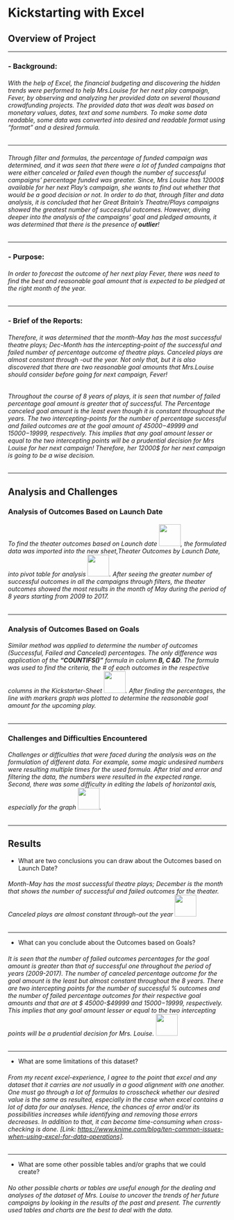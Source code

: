 # **Kickstarting with Excel**
## **Overview of Project**
---
### - **Background:**
###### With the help of Excel, the financial budgeting and discovering the hidden trends were performed to help Mrs.Louise for her next play campaign, *Fever*, by observing and analyzing her provided data on several thousand crowdfunding projects. The provided data that was dealt was based on monetary values, dates, text and some numbers. To make some data readable, some data was converted into desired and readable format using “format” and a desired formula.
---
###### Through filter and formulas, the percentage of funded campaign was determined, and it was seen that there were a lot of funded campaigns that were either canceled or failed even though the number of successful campaigns’ percentage funded was greater. Since, Mrs Louise has 12000$ available for her next Play’s campaign, she wants to find out whether that would be a good decision or not. In order to do that, through filter and data analysis, it is concluded that her Great Britain’s Theatre/Plays campaigns showed the greatest number of successful outcomes. However, diving deeper into the analysis of the campaigns’ goal and pledged amounts, it was determined that there is the presence of ***outlier***!
---
### - **Purpose:** 
###### In order to forecast the outcome of her next play *Fever*, there was need to find the best and reasonable goal amount that is expected to be pledged at the right month of the year. 
---
### - **Brief of the Reports:** 
###### Therefore, it was determined that the month-May has the most successful theatre plays; Dec-Month has the intercepting-point of the successful and failed number of percentage outcome of theatre plays. Canceled plays are almost constant through -out the year. Not only that, but it is also discovered that there are two reasonable goal amounts that Mrs.Louise should consider before going for next campaign, *Fever*! 

###### Throughout the course of 8 years of plays, it is seen that number of failed percentage goal amount is greater that of successful. The Percentage canceled goal amount is the least even though it is constant throughout the years. The two intercepting-points for the number of percentage successful and failed outcomes are at the goal amount of $45000-$49999 and $15000-$19999, respectively.  This implies that any goal amount lesser or equal to the two intercepting points will be a prudential decision for Mrs Louise for her next campaign! Therefore, her 12000$ for her next campaign is going to be a wise decision.
---
## **Analysis and Challenges**

### **Analysis of Outcomes Based on Launch Date**
###### To find the theater outcomes based on Launch date <img src="https://user-images.githubusercontent.com/89166130/132126648-6553aae7-273a-4b9e-abe4-443edf6c842e.PNG" width="50" height="50">, the formulated data was imported into the new sheet,Theater Outcomes by Launch Date, into pivot table for analysis <img src="https://user-images.githubusercontent.com/89166130/132126837-1e290810-b97b-48b5-ba01-62447bcc2761.PNG" width="50" height="50">. After seeing the greater number of successful outcomes in all the campaigns through filters, the theater outcomes showed the most results in the month of May during the period of 8 years starting from 2009 to 2017.
---
### **Analysis of Outcomes Based on Goals**
###### Similar method was applied to determine the number of outcomes (Successful, Failed and Canceled) percentages. The only difference was application of the ***“COUNTIFS()”*** formula in column **B, C &D**. The formula was used to find the criteria, the # of each outcomes in the respective columns in the Kickstarter-Sheet <img src="https://user-images.githubusercontent.com/89166130/132127042-e7889324-10b1-410d-8620-86f6ba4451ae.jpg" width="50" height="50">. After finding the percentages, the line with markers graph was plotted to determine the reasonable goal amount for the upcoming play. 
---
### **Challenges and Difficulties Encountered**
###### Challenges or difficulties that were faced during the analysis was on the formulation of different data. For example, some magic undesired numbers were resulting multiple times for the used formula. After trial and error and filtering the data, the numbers were resulted in the expected range. Second, there was some difficulty in editing the labels of horizontal axis, especially for the graph <img src="https://user-images.githubusercontent.com/89166130/132127138-80bff413-a0a6-4c91-a076-39aa659c8705.PNG" width="50" height="50">. 
---
## **Results**

- What are two conclusions you can draw about the Outcomes based on Launch Date?
###### Month-May has the most successful theatre plays; December is the month that shows the number of successful and failed outcomes for the theater. Canceled plays are almost constant through-out the year <img src="https://user-images.githubusercontent.com/89166130/132127214-122cb0d4-0daf-4d27-984f-ca88a7f71318.png" width="50" height="50">
---
- What can you conclude about the Outcomes based on Goals?
###### It is seen that the number of failed outcomes percentages for the goal amount is greater than that of successful one throughout the period of years (2009-2017). The number of canceled percentage outcome for the goal amount is the least but almost constant throughout the 8 years. There are two intercepting points for the number of successful % outcomes and the number of failed percentage outcomes for their respective goal amounts and that are at $ 45000-$49999 and $15000-$19999, respectively. This implies that any goal amount lesser or equal to the two intercepting points will be a prudential decision for Mrs. Louise. <img src="https://user-images.githubusercontent.com/89166130/132127273-5f0490a1-3be7-49f7-b311-08c543089115.png" width="50" height="50"> 
---
- What are some limitations of this dataset?
###### From my recent excel-experience, I agree to the point that excel and any dataset that it carries are not usually in a good alignment with one another. One must go through a lot of formulas to crosscheck whether our desired value is the same as resulted, especially in the case when excel contains a lot of data for our analyses. Hence, the chances of error and/or its possibilities increases while identifying and removing those errors decreases. In addition to that, it can become time-consuming when cross-checking is done. [Link:  https://www.knime.com/blog/ten-common-issues-when-using-excel-for-data-operations]. 
---
- What are some other possible tables and/or graphs that we could create?
###### No other possible charts or tables are useful enough for the dealing and analyses of the dataset of Mrs. Louise to uncover the trends of her future campaigns by looking in the results of the past and present. The currently used tables and charts are the best to deal with the data.


